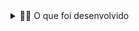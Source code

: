 <details>
  <summary>👨‍💻 O que foi desenvolvido</summary><br />

No projeto ***One For All***, usei **algumas** tabelas para revisar e consolidar **todos** os principais conceitos vistos em sql e Docker.

Usei planilhas não normalizadas que foram normalizadas e populadas em um banco de dados para que poder executar queries com o intuito de encontrar as informações solicitadas.

</details>
